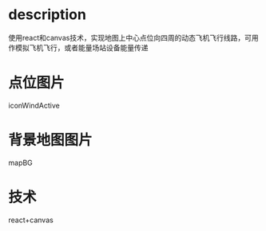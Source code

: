 # description
使用react和canvas技术，实现地图上中心点位向四周的动态飞机飞行线路，可用作模拟飞机飞行，或者能量场站设备能量传递

# 点位图片
iconWindActive 

# 背景地图图片
mapBG   

# 技术
react+canvas


